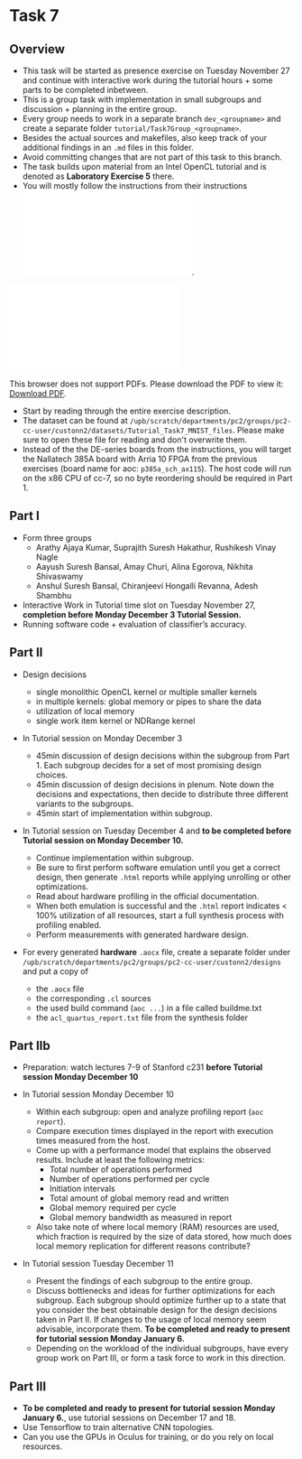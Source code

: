 # Task 7

## Overview
- This task will be started as presence exercise on Tuesday November 27 and continue with interactive work during the tutorial hours + some parts to be completed inbetween.
- This is a group task with implementation in small subgroups and discussion + planning in the entire group.
- Every group needs to work in a separate branch `dev_<groupname>` and create a separate folder `tutorial/Task7Group_<groupname>`.
- Besides the actual sources and makefiles, also keep track of your additional findings in an `.md` files in this folder.
- Avoid committing changes that are not part of this task to this branch.
- The task builds upon material from an Intel OpenCL tutorial and is denoted as **Laboratory Exercise 5** there.
- You will mostly follow the instructions from their instructions ![(the Intel Laboratory Instructions).](opencl_lab5.pdf).
<object data="opencl_lab5.pdf" type="application/pdf" width="700px" height="1000px">
    <embed src="opencl_lab5.pdf">
        <p>This browser does not support PDFs. Please download the PDF to view it: <a href="opencl_lab5.pdf">Download PDF</a>.</p>
    </embed>
</object>

- Start by reading through the entire exercise description.
- The dataset can be found at `/upb/scratch/departments/pc2/groups/pc2-cc-user/custonn2/datasets/Tutorial_Task7_MNIST_files`. Please make sure to open these file for reading and don't overwrite them.
- Instead of the the DE-series boards from the instructions, you will target the Nallatech 385A board with Arria 10 FPGA from the previous exercises (board name for aoc: `p385a_sch_ax115`). The host code will run on the x86 CPU of cc-7, so no byte reordering should be required in Part 1.

## Part I
- Form three groups
	- Arathy Ajaya Kumar, Suprajith Suresh Hakathur, Rushikesh Vinay Nagle
	- Aayush Suresh Bansal, Amay Churi, Alina Egorova, Nikhita Shivaswamy
	- Anshul Suresh Bansal, Chiranjeevi Hongalli Revanna, Adesh Shambhu
- Interactive Work in Tutorial time slot on Tuesday November 27, **completion before Monday December 3 Tutorial Session.**
- Running software code + evaluation of classifier’s accuracy.

## Part II
- Design decisions
	- single monolithic OpenCL kernel or multiple smaller kernels
	- in multiple kernels: global memory or pipes to share the data
	- utilization of local memory
	- single work item kernel or NDRange kernel

- In Tutorial session on Monday December 3
	- 45min discussion of design decisions within the subgroup from Part 1. Each subgroup decides for a set of most promising design choices.
	- 45min discussion of design decisions in plenum. Note down the decisions and expectations, then decide to distribute three different variants to the subgroups.
	- 45min start of implementation within subgroup.

- In Tutorial session on Tuesday December 4 and **to be completed before Tutorial session on Monday December 10.**
	- Continue implementation within subgroup.
	- Be sure to first perform software emulation until you get a correct design, then generate `.html` reports while applying unrolling or other optimizations.
	- Read about hardware profiling in the official documentation.
	- When both emulation is successful and the `.html` report indicates < 100% utilization of all resources, start a full synthesis process with profiling enabled.
	- Perform measurements with generated hardware design.
	
- For every generated **hardware** `.aocx` file, create a separate folder under `/upb/scratch/departments/pc2/groups/pc2-cc-user/custonn2/designs` and put a copy of
	- the `.aocx` file
	- the corresponding `.cl` sources
	- the used build command (`aoc ...`) in a file called buildme.txt
	- the `acl_quartus_report.txt` file from the synthesis folder

## Part IIb
- Preparation: watch lectures 7-9 of Stanford c231 **before Tutorial session Monday December 10**
- In Tutorial session Monday December 10
	- Within each subgroup: open and analyze profiling report (`aoc report`).
	- Compare execution times displayed in the report with execution times measured from the host.
	- Come up with a performance model that explains the observed results. Include at least the following metrics:
		- Total number of operations performed
		- Number of operations performed per cycle
		- Initiation intervals
		- Total amount of global memory read and written
		- Global memory required per cycle
		- Global memory bandwidth as measured in report
	- Also take note of where local memory (RAM) resources are used, which fraction is required by the size of data stored, how much does local memory replication for different reasons contribute?
	
- In Tutorial session Tuesday December 11
	- Present the findings of each subgroup to the entire group.
	- Discuss bottlenecks and ideas for further optimizations for each subgroup. Each subgroup should optimize further up to a state that you consider the best obtainable design for the design decisions taken in Part II. If changes to the usage of local memory seem advisable, incorporate them. **To be completed and ready to present for tutorial session Monday January 6.**
	- Depending on the workload of the individual subgroups, have every group work on Part III, or form a task force to work in this direction.

## Part III
- **To be completed and ready to present for tutorial session Monday January 6.**, use tutorial sessions on December 17 and 18.
- Use Tensorflow to train alternative CNN topologies.
- Can you use the GPUs in Oculus for training, or do you rely on local resources.